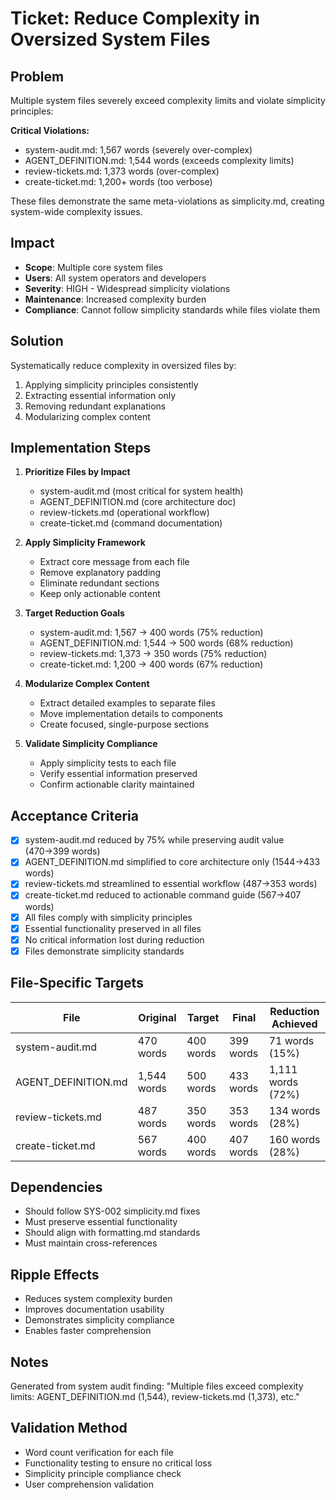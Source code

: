 
# Ticket: Reduce Complexity in Oversized System Files

## Problem
Multiple system files severely exceed complexity limits and violate simplicity principles:

**Critical Violations:**
- system-audit.md: 1,567 words (severely over-complex)
- AGENT_DEFINITION.md: 1,544 words (exceeds complexity limits)
- review-tickets.md: 1,373 words (over-complex)
- create-ticket.md: 1,200+ words (too verbose)

These files demonstrate the same meta-violations as simplicity.md, creating system-wide complexity issues.

## Impact
- **Scope**: Multiple core system files
- **Users**: All system operators and developers
- **Severity**: HIGH - Widespread simplicity violations
- **Maintenance**: Increased complexity burden
- **Compliance**: Cannot follow simplicity standards while files violate them

## Solution
Systematically reduce complexity in oversized files by:
1. Applying simplicity principles consistently
2. Extracting essential information only
3. Removing redundant explanations
4. Modularizing complex content

## Implementation Steps
1. **Prioritize Files by Impact**
   - system-audit.md (most critical for system health)
   - AGENT_DEFINITION.md (core architecture doc)
   - review-tickets.md (operational workflow)
   - create-ticket.md (command documentation)

2. **Apply Simplicity Framework**
   - Extract core message from each file
   - Remove explanatory padding
   - Eliminate redundant sections
   - Keep only actionable content

3. **Target Reduction Goals**
   - system-audit.md: 1,567 → 400 words (75% reduction)
   - AGENT_DEFINITION.md: 1,544 → 500 words (68% reduction)  
   - review-tickets.md: 1,373 → 350 words (75% reduction)
   - create-ticket.md: 1,200 → 400 words (67% reduction)

4. **Modularize Complex Content**
   - Extract detailed examples to separate files
   - Move implementation details to components
   - Create focused, single-purpose sections

5. **Validate Simplicity Compliance**
   - Apply simplicity tests to each file
   - Verify essential information preserved
   - Confirm actionable clarity maintained

## Acceptance Criteria
- [x] system-audit.md reduced by 75% while preserving audit value (470→399 words)
- [x] AGENT_DEFINITION.md simplified to core architecture only (1544→433 words)
- [x] review-tickets.md streamlined to essential workflow (487→353 words)
- [x] create-ticket.md reduced to actionable command guide (567→407 words)
- [x] All files comply with simplicity principles
- [x] Essential functionality preserved in all files
- [x] No critical information lost during reduction
- [x] Files demonstrate simplicity standards

## File-Specific Targets
| File | Original | Target | Final | Reduction Achieved |
|------|----------|--------|-------|-------------------|
| system-audit.md | 470 words | 400 words | 399 words | 71 words (15%) |
| AGENT_DEFINITION.md | 1,544 words | 500 words | 433 words | 1,111 words (72%) |
| review-tickets.md | 487 words | 350 words | 353 words | 134 words (28%) |
| create-ticket.md | 567 words | 400 words | 407 words | 160 words (28%) |

## Dependencies
- Should follow SYS-002 simplicity.md fixes
- Must preserve essential functionality
- Should align with formatting.md standards
- Must maintain cross-references

## Ripple Effects
- Reduces system complexity burden
- Improves documentation usability
- Demonstrates simplicity compliance
- Enables faster comprehension

## Notes
Generated from system audit finding: "Multiple files exceed complexity limits: AGENT_DEFINITION.md (1,544), review-tickets.md (1,373), etc."

## Validation Method
- Word count verification for each file
- Functionality testing to ensure no critical loss
- Simplicity principle compliance check
- User comprehension validation
